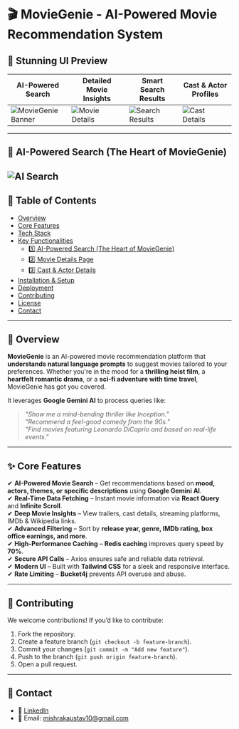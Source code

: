 # 🎬 MovieGenie - AI-Powered Movie Recommendation System  

## 📸 Stunning UI Preview  

| **AI-Powered Search** | **Detailed Movie Insights** | **Smart Search Results** | **Cast & Actor Profiles** |
|-----------------------|---------------------------|-------------------------|--------------------------|
| ![MovieGenie Banner](https://github.com/user-attachments/assets/84bf1f55-fcbb-4cde-80e6-b7d84fe6cff4)   | ![Movie Details](https://github.com/user-attachments/assets/30afb6c4-d8c7-4e60-92ec-81a3d257ba59) | ![Search Results](https://github.com/user-attachments/assets/9a45614d-1589-4b22-874a-7543aa5e3f6f) | ![Cast Details](https://github.com/user-attachments/assets/0b51b8ae-e957-4e51-b2fb-1e5fecccd09a) |

---
## 🚀 AI-Powered Search (The Heart of MovieGenie)
![AI Search](https://github.com/user-attachments/assets/c2c440d4-c5a6-4dca-a344-088128cc9086)
---

## 📌 Table of Contents  

- [Overview](#-overview)  
- [Core Features](#-core-features)  
- [Tech Stack](#-tech-stack)  
- [Key Functionalities](#-key-functionalities)  
  - [1️⃣ AI-Powered Search (The Heart of MovieGenie)](#1️⃣-ai-powered-search-the-heart-of-moviegenie)  
  - [2️⃣ Movie Details Page](#2️⃣-movie-details-page)  
  - [3️⃣ Cast & Actor Details](#3️⃣-cast--actor-details)  
- [Installation & Setup](#-installation--setup)  
- [Deployment](#-deployment)  
- [Contributing](#-contributing)  
- [License](#-license)  
- [Contact](#-contact)  

---

## 🚀 Overview  

**MovieGenie** is an AI-powered movie recommendation platform that **understands natural language prompts** to suggest movies tailored to your preferences. Whether you're in the mood for a **thrilling heist film**, a **heartfelt romantic drama**, or a **sci-fi adventure with time travel**, MovieGenie has got you covered.  

It leverages **Google Gemini AI** to process queries like:  
> _"Show me a mind-bending thriller like Inception."_  
> _"Recommend a feel-good comedy from the 90s."_  
> _"Find movies featuring Leonardo DiCaprio and based on real-life events."_  

---

## ✨ Core Features  

✔ **AI-Powered Movie Search** – Get recommendations based on **mood, actors, themes, or specific descriptions** using **Google Gemini AI**.  
✔ **Real-Time Data Fetching** – Instant movie information via **React Query** and **Infinite Scroll**.  
✔ **Deep Movie Insights** – View trailers, cast details, streaming platforms, IMDb & Wikipedia links.  
✔ **Advanced Filtering** – Sort by **release year, genre, IMDb rating, box office earnings, and more**.  
✔ **High-Performance Caching** – **Redis caching** improves query speed by **70%**.  
✔ **Secure API Calls** – Axios ensures safe and reliable data retrieval.  
✔ **Modern UI** – Built with **Tailwind CSS** for a sleek and responsive interface.  
✔ **Rate Limiting** – **Bucket4j** prevents API overuse and abuse.  

---

## 🤟 Contributing  
We welcome contributions! If you’d like to contribute:  
1. Fork the repository.  
2. Create a feature branch (`git checkout -b feature-branch`).  
3. Commit your changes (`git commit -m "Add new feature"`).  
4. Push to the branch (`git push origin feature-branch`).  
5. Open a pull request.  

---

## 📩 Contact
- 🔗 [LinkedIn](https://www.linkedin.com/in/kaustavmishra)
- 📧 Email: mishrakaustav10@gmail.com
